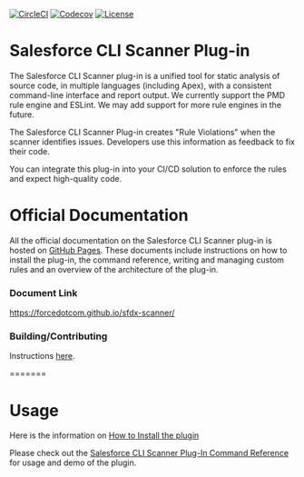 [![CircleCI](https://circleci.com/gh/forcedotcom/sfdx-scanner/tree/master.svg?style=shield)](https://circleci.com/gh/forcedotcom/sfdx-scanner/tree/master)
[![Codecov](https://codecov.io/gh/forcedotcom/sfdx-scanner/branch/master/graph/badge.svg)](https://codecov.io/gh/forcedotcom/sfdx-scanner)
[![License](https://img.shields.io/npm/l/scanner.svg)](https://github.com/forcedotcom/sfdx-scanner/blob/master/package.json)

# Salesforce CLI Scanner Plug-in
The Salesforce CLI Scanner plug-in is a unified tool for static analysis of source code, in multiple languages (including Apex), with a consistent command-line interface and report output. We currently support the PMD rule engine and ESLint. We may add support for more rule engines in the future.

The Salesforce CLI Scanner Plug-in creates "Rule Violations" when the scanner identifies issues. Developers use this information as feedback to fix their code.

You can integrate this plug-in into your CI/CD solution to enforce the rules and expect high-quality code.

# Official Documentation
All the official documentation on the Salesforce CLI Scanner plug-in is hosted on [GitHub Pages](https://forcedotcom.github.io/sfdx-scanner/). These documents include instructions on how to install the plug-in, the command reference, writing and managing custom rules and an overview of the architecture of the plug-in.

### Document Link
https://forcedotcom.github.io/sfdx-scanner/

### Building/Contributing
Instructions [here](CONTRIBUTING.md).

=======

# Usage

Here is the information on [How to Install the plugin](https://forcedotcom.github.io/sfdx-scanner/en/getting-started/install/)

Please check out the [Salesforce CLI Scanner Plug-In Command Reference](https://forcedotcom.github.io/sfdx-scanner/en/scanner-commands/run/) for usage and demo of the plugin.
